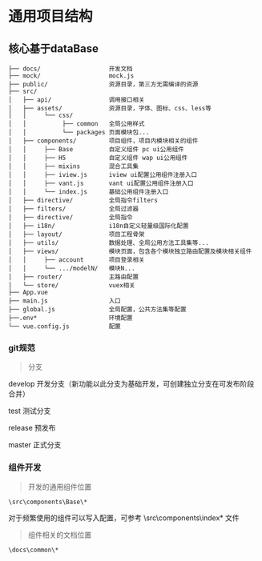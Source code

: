 # 通用项目结构

## 核心基于dataBase

```
├── docs/                   开发文档
├── mock/                   mock.js
├── public/                 资源目录，第三方无需编译的资源
├── src/
│   ├── api/                调用接口相关
│   ├── assets/             资源目录，字体、图标、css、less等
│   │     └── css/
│   │          ├── common   全局公用样式
│   │          └── packages 页面模块包...
│   ├── components/         项目组件，项目内模块相关的组件
│   │     ├── Base          自定义组件 pc ui公用组件
│   │     ├── H5            自定义组件 wap ui公用组件
│   │     ├── mixins        混合工具集
│   │     ├── iview.js      iview ui配置公用组件注册入口
│   │     ├── vant.js       vant ui配置公用组件注册入口
│   │     └── index.js      基础公用组件注册入口
│   ├── directive/          全局指令filters
│   ├── filters/            全局过滤器
│   ├── directive/          全局指令
│   ├── i18n/               i18n自定义轻量级国际化配置
│   ├── layout/             项目工程骨架
│   ├── utils/              数据处理、全局公用方法工具集等...
│   ├── views/              模块页面，包含各个模块独立路由配置及模块相关组件
│   │     ├── account       项目登录相关     
│   │     └── .../modelN/   模块N...
│   ├── router/             主路由配置
│   └── store/              vuex相关
├── App.vue                 
├── main.js                 入口
├── global.js               全局配置，公共方法集等配置
├──.env*                    环境配置
└── vue.config.js           配置
```

### git规范

> 分支

develop    开发分支（新功能以此分支为基础开发，可创建独立分支在可发布阶段合并）

test     测试分支

release   预发布

master     正式分支

### 组件开发

> 开发的通用组件位置

```
\src\components\Base\*
```

对于频繁使用的组件可以写入配置，可参考  \src\components\index* 文件


> 组件相关的文档位置

```
\docs\common\*
```
